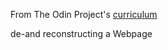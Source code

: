 From The Odin Project's [curriculum](http://www.theodinproject.com/web-development-101/html-css)

de-and reconstructing a Webpage
